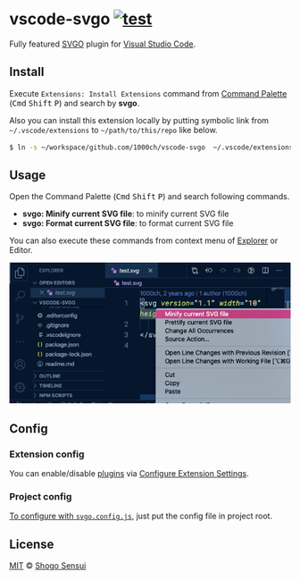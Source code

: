 # vscode-svgo [![test](https://github.com/1000ch/vscode-svgo/actions/workflows/test.yml/badge.svg)](https://github.com/1000ch/vscode-svgo/actions/workflows/test.yml)

Fully featured [SVGO](http://github.com/svg/svgo) plugin for [Visual Studio Code](https://github.com/microsoft/vscode).

## Install

Execute `Extensions: Install Extensions` command from [Command Palette](https://code.visualstudio.com/docs/getstarted/userinterface#_command-palette) (<kbd>Cmd</kbd> <kbd>Shift</kbd> <kbd>P</kbd>) and search by **svgo**.

Also you can install this extension locally by putting symbolic link from `~/.vscode/extensions` to `~/path/to/this/repo` like below.

```bash
$ ln -s ~/workspace/github.com/1000ch/vscode-svgo  ~/.vscode/extensions/1000ch.svgo-local
```

## Usage

Open the Command Palette (<kbd>Cmd</kbd> <kbd>Shift</kbd> <kbd>P</kbd>) and search following commands.

- **svgo: Minify current SVG file**: to minify current SVG file
- **svgo: Format current SVG file**: to format current SVG file

You can also execute these commands from context menu of [Explorer](https://code.visualstudio.com/docs/getstarted/userinterface#_explorer) or Editor.

![You can use commands from the context menu of editor view](./screenshot-1.png)

## Config

### Extension config

You can enable/disable [plugins](https://github.com/svg/svgo/blob/master/docs/how-it-works/en.md#3-plugins) via [Configure Extension Settings](https://code.visualstudio.com/docs/editor/extension-gallery#_configuring-extensions).

### Project config

[To configure with `svgo.config.js`](https://github.com/svg/svgo#configuration), just put the config file in project root.

## License

[MIT](https://1000ch.mit-license.org) © [Shogo Sensui](https://github.com/1000ch)
